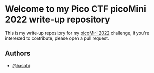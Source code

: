 # Welcome to my Pico CTF picoMini 2022 write-up repository

This is my write-up repository for my [picoMini 2022](https://play.picoctf.org/events/69/challenges) challenge, if you're interested to contribute, please open a pull request.

## Authors
- [@hasobi](https://www.github.com/hasobi)
